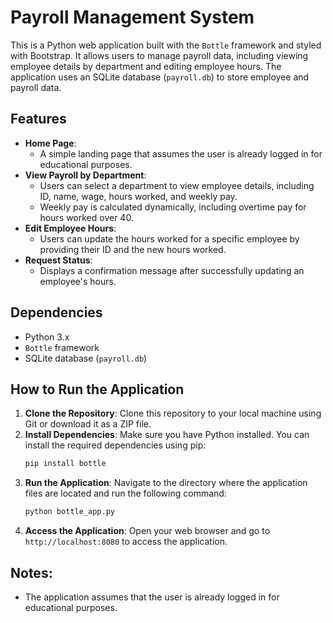 # Payroll Management System

This is a Python web application built with the `Bottle` framework and styled with Bootstrap. It allows users to manage payroll data, including viewing employee details by department and editing employee hours. The application uses an SQLite database (`payroll.db`) to store employee and payroll data.

## Features
- **Home Page**: 
  - A simple landing page that assumes the user is already logged in for educational purposes.
- **View Payroll by Department**: 
  - Users can select a department to view employee details, including ID, name, wage, hours worked, and weekly pay.
  - Weekly pay is calculated dynamically, including overtime pay for hours worked over 40.
- **Edit Employee Hours**: 
  - Users can update the hours worked for a specific employee by providing their ID and the new hours worked.
- **Request Status**: 
  - Displays a confirmation message after successfully updating an employee's hours.

## Dependencies
- Python 3.x
- `Bottle` framework
- SQLite database (`payroll.db`)

## How to Run the Application
1. **Clone the Repository**: 
   Clone this repository to your local machine using Git or download it as a ZIP file.
2. **Install Dependencies**: 
   Make sure you have Python installed. You can install the required dependencies using pip:
   ```bash
   pip install bottle
   ```
3. **Run the Application**: 
   Navigate to the directory where the application files are located and run the following command:
   ```bash
   python bottle_app.py
   ```
4. **Access the Application**: 
   Open your web browser and go to `http://localhost:8080` to access the application.

## Notes:
- The application assumes that the user is already logged in for educational purposes. 
